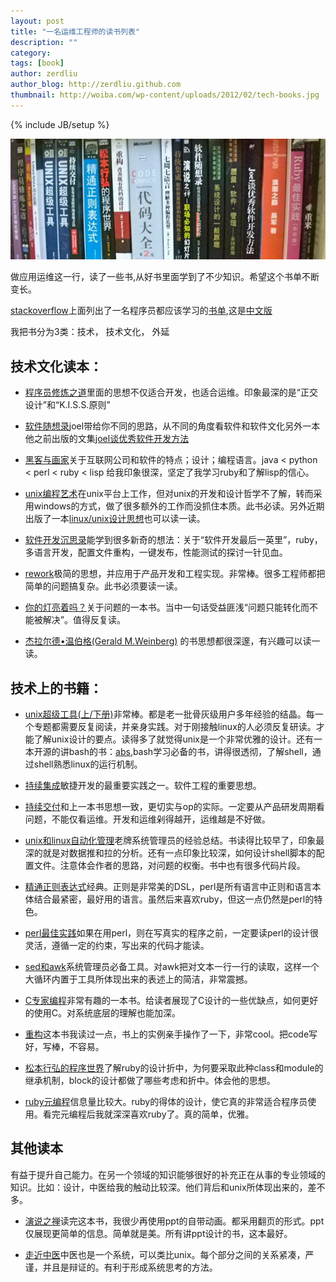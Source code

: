 ```yaml
---
layout: post
title: "一名运维工程师的读书列表"
description: ""
category: 
tags: [book]
author: zerdliu
author_blog: http://zerdliu.github.com
thumbnail: http://woiba.com/wp-content/uploads/2012/02/tech-books.jpg
---
```

{% include JB/setup %}

![bookself](/assets/themes/twitter/bootstrap/img/bookself.jpg)

做应用运维这一行，读了一些书,从好书里面学到了不少知识。希望这个书单不断变长。

[stackoverflow](http://www.stackoverflow.com)上面列出了一名程序员都应该学习的[书单](http://stackoverflow.com/questions/1711/what-is-the-single-most-influential-book-every-programmer-should-read?tab=votes#tab-top),这是[中文版](http://book.douban.com/doulist/1244005/)

我把书分为3类：技术， 技术文化， 外延

## 技术文化读本：

* [程序员修炼之道](http://book.douban.com/subject/1152111/)里面的思想不仅适合开发，也适合运维。印象最深的是“正交设计”和“K.I.S.S.原则”

* [软件随想录](http://book.douban.com/subject/4163938/)joel带给你不同的思路，从不同的角度看软件和软件文化另外一本他之前出版的文集[joel谈优秀软件开发方法](http://book.douban.com/subject/2193777/)

* [黑客与画家](http://book.douban.com/subject/6021440/)关于互联网公司和软件的特点；设计；编程语言。java < python < perl < ruby < lisp 给我印象很深，坚定了我学习ruby和了解lisp的信心。

* [unix编程艺术](http://book.douban.com/subject/1467587/)在unix平台上工作，但对unix的开发和设计哲学不了解，转而采用windows的方式，做了很多额外的工作而没抓住本质。此书必读。另外近期出版了一本[linux/unix设计思想](http://www.amazon.cn/gp/product/B007PYVKLC/ref=oh_details_o01_s00_i00)也可以读一读。

* [软件开发沉思录](http://book.douban.com/subject/4031959/)能学到很多新奇的想法：关于“软件开发最后一英里”，ruby，多语言开发，配置文件重构，一键发布，性能测试的探讨一针见血。

* [rework](http://www.amazon.cn/gp/product/B0048EKQS0/ref=oh_details_o03_s00_i00)极简的思想，并应用于产品开发和工程实现。非常棒。很多工程师都把简单的问题搞复杂。此书必须要读一读。

* [你的灯亮着吗？](http://book.douban.com/subject/1135754/)关于问题的一本书。当中一句话受益匪浅“问题只能转化而不能被解决”。值得反复读。

* [杰拉尔德•温伯格(Gerald M.Weinberg)](http://book.douban.com/subject_search?search_text=%E6%B8%A9%E4%BC%AF%E6%A0%BC&cat=1003) 的书思想都很深邃，有兴趣可以读一读。

## 技术上的书籍：

* [unix超级工具(上/下册)](http://book.douban.com/subject/1333125/)非常棒。都是老一批骨灰级用户多年经验的结晶。每一个专题都需要反复阅读，并亲身实践。对于刚接触linux的人必须反复研读。才能了解unix设计的要点。读得多了就觉得unix是一个非常优雅的设计。还有一本开源的讲bash的书：[abs](http://tldp.org/LDP/abs/html/),bash学习必备的书，讲得很透彻，了解shell，通过shell熟悉linux的运行机制。

* [持续集成](http://book.douban.com/subject/2580604/)敏捷开发的最重要实践之一。软件工程的重要思想。

* [持续交付](http://book.douban.com/subject/6862062/)和上一本书思想一致，更切实与op的实际。一定要从产品研发周期看问题，不能仅看运维。开发和运维剁得越开，运维越是不好做。

* [unix和linux自动化管理](http://book.douban.com/subject/1238125/)老牌系统管理员的经验总结。书读得比较早了，印象最深的就是对数据推和拉的分析。还有一点印象比较深，如何设计shell脚本的配置文件。注意体会作者的思路，对问题的权衡。书中也有很多代码片段。

* [精通正则表达式](http://book.douban.com/subject/2154713/)经典。正则是非常美的DSL，perl是所有语言中正则和语言本体结合最紧密，最好用的语言。虽然后来喜欢ruby，但这一点仍然是perl的特色。

* [perl最佳实践](http://book.douban.com/subject/3063982/)如果在用perl，则在写真实的程序之前，一定要读perl的设计很灵活，遵循一定的约束，写出来的代码才能读。

* [sed和awk](http://book.douban.com/subject/1236944/)系统管理员必备工具。对awk把对文本一行一行的读取，这样一个大循环内置于工具所体现出来的表述上的简洁，非常震撼。

* [C专家编程](http://book.douban.com/subject/1232029/)非常有趣的一本书。给读者展现了C设计的一些优缺点，如何更好的使用C。对系统底层的理解也能加深。

* [重构](http://product.china-pub.com/196374)这本书我读过一点，书上的实例亲手操作了一下，非常cool。把code写好，写棒，不容易。

* [松本行弘的程序世界](http://www.amazon.cn/mn/detailApp?uid=479-6704744-9217618&ref=YS_TR_6&asin=B005KGBTQ8)了解ruby的设计折中，为何要采取此种class和module的继承机制，block的设计都做了哪些考虑和折中。体会他的思想。

* [ruby元编程](http://www.amazon.cn/Ruby%E5%85%83%E7%BC%96%E7%A8%8B-Paolo-Perrotta/dp/B0073APSCK/ref=pd_sim_b_2)信息量比较大。ruby的得体的设计，使它真的非常适合程序员使用。看完元编程后我就深深喜欢ruby了。真的简单，优雅。

## 其他读本
有益于提升自己能力。在另一个领域的知识能够很好的补充正在从事的专业领域的知识。比如：设计，中医给我的触动比较深。他们背后和unix所体现出来的，差不多。

* [演说之禅](http://book.douban.com/subject/3313363/)读完这本书，我很少再使用ppt的自带动画。都采用翻页的形式。ppt仅展现更简单的信息。简单就是美。所有讲ppt设计的书，这本最好。

 
* [走近中医](http://product.china-pub.com/676957)中医也是一个系统，可以类比unix。每个部分之间的关系紧凑，严谨，并且是辩证的。有利于形成系统思考的方法。
